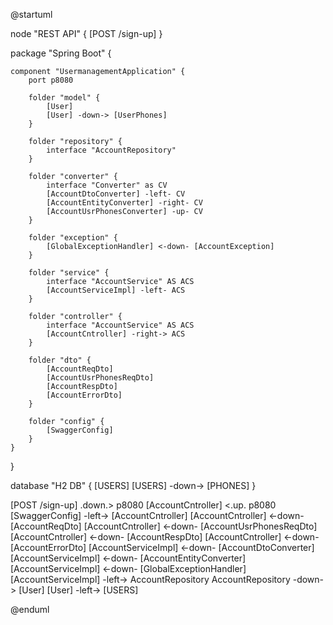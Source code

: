@startuml

node "REST API" {
	[POST /sign-up]
}

package "Spring Boot" {

	component "UsermanagementApplication" {
		port p8080

		folder "model" {
			[User]
			[User] -down-> [UserPhones]
		}

		folder "repository" {
			interface "AccountRepository"
		}

		folder "converter" {
			interface "Converter" as CV
			[AccountDtoConverter] -left- CV
			[AccountEntityConverter] -right- CV
			[AccountUsrPhonesConverter] -up- CV
		}

		folder "exception" {
			[GlobalExceptionHandler] <-down- [AccountException]
		}

		folder "service" {
			interface "AccountService" AS ACS
			[AccountServiceImpl] -left- ACS
		}

		folder "controller" {
			interface "AccountService" AS ACS
			[AccountCntroller] -right-> ACS
		}

		folder "dto" {
			[AccountReqDto]
			[AccountUsrPhonesReqDto]
			[AccountRespDto]
			[AccountErrorDto]
		}
		
		folder "config" {
			[SwaggerConfig]
		}
	}
}

database "H2 DB" {
    [USERS]
	[USERS] -down-> [PHONES]
}

[POST /sign-up] .down.> p8080
[AccountCntroller] <.up. p8080
[SwaggerConfig] -left-> [AccountCntroller]
[AccountCntroller] <-down- [AccountReqDto]
[AccountCntroller] <-down- [AccountUsrPhonesReqDto]
[AccountCntroller] <-down- [AccountRespDto]
[AccountCntroller] <-down- [AccountErrorDto]
[AccountServiceImpl] <-down- [AccountDtoConverter]
[AccountServiceImpl] <-down- [AccountEntityConverter]
[AccountServiceImpl] <-down- [GlobalExceptionHandler]
[AccountServiceImpl] -left-> AccountRepository
AccountRepository -down-> [User]
[User] -left-> [USERS]

@enduml
